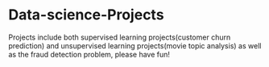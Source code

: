 # Data-science-Projects
 Projects include both supervised learning projects(customer churn prediction) and unsupervised learning projects(movie topic analysis) as well as the fraud detection problem, please have fun! 
